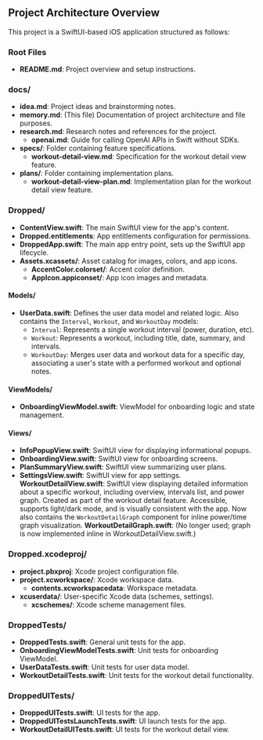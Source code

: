 ## Project Architecture Overview

This project is a SwiftUI-based iOS application structured as follows:

### Root Files
- **README.md**: Project overview and setup instructions.

### docs/
- **idea.md**: Project ideas and brainstorming notes.
- **memory.md**: (This file) Documentation of project architecture and file purposes.
- **research.md**: Research notes and references for the project.
    - **openai.md**: Guide for calling OpenAI APIs in Swift without SDKs.
- **specs/**: Folder containing feature specifications.
  - **workout-detail-view.md**: Specification for the workout detail view feature.
- **plans/**: Folder containing implementation plans.
  - **workout-detail-view-plan.md**: Implementation plan for the workout detail view feature.

### Dropped/
- **ContentView.swift**: The main SwiftUI view for the app's content.
- **Dropped.entitlements**: App entitlements configuration for permissions.
- **DroppedApp.swift**: The main app entry point, sets up the SwiftUI app lifecycle.
- **Assets.xcassets/**: Asset catalog for images, colors, and app icons.
  - **AccentColor.colorset/**: Accent color definition.
  - **AppIcon.appiconset/**: App icon images and metadata.

#### Models/
- **UserData.swift**: Defines the user data model and related logic. Also contains the `Interval`, `Workout`, and `WorkoutDay` models:
  - `Interval`: Represents a single workout interval (power, duration, etc).
  - `Workout`: Represents a workout, including title, date, summary, and intervals.
  - `WorkoutDay`: Merges user data and workout data for a specific day, associating a user's state with a performed workout and optional notes.

#### ViewModels/
- **OnboardingViewModel.swift**: ViewModel for onboarding logic and state management.

#### Views/
- **InfoPopupView.swift**: SwiftUI view for displaying informational popups.
- **OnboardingView.swift**: SwiftUI view for onboarding screens.
- **PlanSummaryView.swift**: SwiftUI view summarizing user plans.
- **SettingsView.swift**: SwiftUI view for app settings.
**WorkoutDetailView.swift**: SwiftUI view displaying detailed information about a specific workout, including overview, intervals list, and power graph. Created as part of the workout detail feature. Accessible, supports light/dark mode, and is visually consistent with the app. Now also contains the `WorkoutDetailGraph` component for inline power/time graph visualization.
**WorkoutDetailGraph.swift**: (No longer used; graph is now implemented inline in WorkoutDetailView.swift.)

### Dropped.xcodeproj/
- **project.pbxproj**: Xcode project configuration file.
- **project.xcworkspace/**: Xcode workspace data.
  - **contents.xcworkspacedata**: Workspace metadata.
- **xcuserdata/**: User-specific Xcode data (schemes, settings).
  - **xcschemes/**: Xcode scheme management files.

### DroppedTests/
- **DroppedTests.swift**: General unit tests for the app.
- **OnboardingViewModelTests.swift**: Unit tests for onboarding ViewModel.
- **UserDataTests.swift**: Unit tests for user data model.
- **WorkoutDetailTests.swift**: Unit tests for the workout detail functionality.

### DroppedUITests/
- **DroppedUITests.swift**: UI tests for the app.
- **DroppedUITestsLaunchTests.swift**: UI launch tests for the app.
- **WorkoutDetailUITests.swift**: UI tests for the workout detail view.
